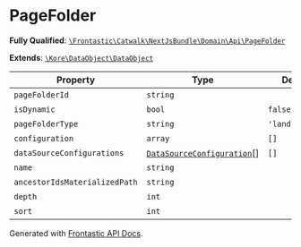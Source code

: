 #  PageFolder

**Fully Qualified**: [`\Frontastic\Catwalk\NextJsBundle\Domain\Api\PageFolder`](../../../../../src/php/NextJsBundle/Domain/Api/PageFolder.php)

**Extends**: [`\Kore\DataObject\DataObject`](https://github.com/kore/DataObject)

Property|Type|Default|Required|Description
--------|----|-------|--------|-----------
`pageFolderId` | `string` |  | *Yes* | 
`isDynamic` | `bool` | `false` | *Yes* | 
`pageFolderType` | `string` | `'landingpage'` | *Yes* | 
`configuration` | `array` | `[]` | *Yes* | 
`dataSourceConfigurations` | [`DataSourceConfiguration`](DataSourceConfiguration.md)[] | `[]` | *Yes* | 
`name` | `string` |  | - | 
`ancestorIdsMaterializedPath` | `string` |  | *Yes* | 
`depth` | `int` |  | - | 
`sort` | `int` |  | *Yes* | 

Generated with [Frontastic API Docs](https://github.com/FrontasticGmbH/apidocs).
